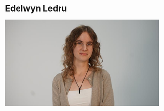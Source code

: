 # Edelwyn Ledru

![]( photo_edelwyn.jpg )


 <!--
À la session 6, 
- Au début de la semaine : 
    - Objectifs de la semaine
- À la fin de la semaine :
    - Explication détaillée des tâches accomplies
    - Documentation multimédia des tâches accomplies
 -->

